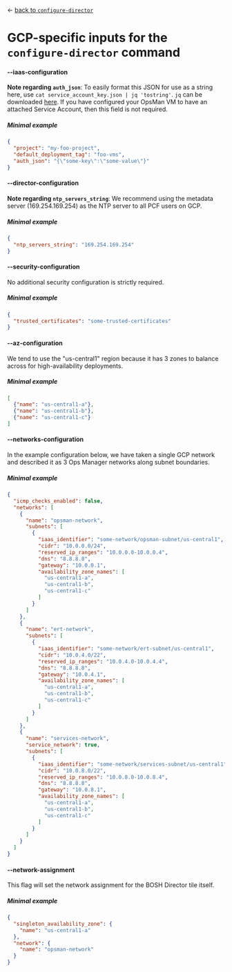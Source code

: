 &larr; [back to `configure-director`](README.md)

# GCP-specific inputs for the `configure-director` command

#### --iaas-configuration
**Note regarding `auth_json`**: To easily format this JSON for use as a string here, use `cat service_account_key.json | jq 'tostring'`.
`jq` can be downloaded [here](https://stedolan.github.io/jq/).
If you have configured your OpsMan VM to have an attached Service Account, then this field is not required.

##### Minimal example
```json
{
  "project": "my-foo-project",
  "default_deployment_tag": "foo-vms",
  "auth_json": "{\"some-key\":\"some-value\"}"
}
```

#### --director-configuration
**Note regarding `ntp_servers_string`**: We recommend using the metadata server (169.254.169.254) as the NTP server to all PCF users on GCP.

##### Minimal example
```json
{
  "ntp_servers_string": "169.254.169.254"
}
```

#### --security-configuration
No additional security configuration is strictly required.

##### Minimal example
```json
{
  "trusted_certificates": "some-trusted-certificates"
}
```

#### --az-configuration
We tend to use the "us-central1" region because it has 3 zones to balance across for high-availability deployments.

##### Minimal example
```json
[
  {"name": "us-central1-a"},
  {"name": "us-central1-b"},
  {"name": "us-central1-c"}
]
```

#### --networks-configuration
In the example configuration below, we have taken a single GCP network and described it as 3 Ops Manager networks along subnet boundaries.

##### Minimal example
```json
{
  "icmp_checks_enabled": false,
  "networks": [
    {
      "name": "opsman-network",
      "subnets": [
        {
          "iaas_identifier": "some-network/opsman-subnet/us-central1",
          "cidr": "10.0.0.0/24",
          "reserved_ip_ranges": "10.0.0.0-10.0.0.4",
          "dns": "8.8.8.8",
          "gateway": "10.0.0.1",
          "availability_zone_names": [
            "us-central1-a",
            "us-central1-b",
            "us-central1-c"
          ]
        }
      ]
    },
    {
      "name": "ert-network",
      "subnets": [
        {
          "iaas_identifier": "some-network/ert-subnet/us-central1",
          "cidr": "10.0.4.0/22",
          "reserved_ip_ranges": "10.0.4.0-10.0.4.4",
          "dns": "8.8.8.8",
          "gateway": "10.0.4.1",
          "availability_zone_names": [
            "us-central1-a",
            "us-central1-b",
            "us-central1-c"
          ]
        }
      ]
    },
    {
      "name": "services-network",
      "service_network": true,
      "subnets": [
        {
          "iaas_identifier": "some-network/services-subnet/us-central1",
          "cidr": "10.0.8.0/22",
          "reserved_ip_ranges": "10.0.8.0-10.0.8.4",
          "dns": "8.8.8.8",
          "gateway": "10.0.8.1",
          "availability_zone_names": [
            "us-central1-a",
            "us-central1-b",
            "us-central1-c"
          ]
        }
      ]
    }
  ]
}
```

#### --network-assignment
This flag will set the network assignment for the BOSH Director tile itself.

##### Minimal example
```json
{
  "singleton_availability_zone": {
    "name": "us-central1-a"
  },
  "network": {
    "name": "opsman-network"
  }
}
```
